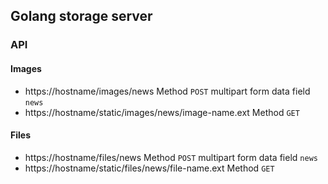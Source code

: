 ## Golang storage server
### API
#### Images
* https://hostname/images/news Method `POST` multipart form data field `news`
* https://hostname/static/images/news/image-name.ext Method `GET`
#### Files
* https://hostname/files/news Method `POST` multipart form data field `news`
* https://hostname/static/files/news/file-name.ext Method `GET`
